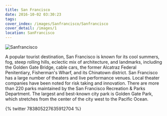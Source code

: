 ```yaml
---
title: San Francisco
date: 2016-10-02 03:30:23
tags:
cover_index: /images/Sanfrancisco/Sanfrancisco
cover_detail: /images/1
location: SanFrancisco
---
```

![Sanfrancisco](/images/Sanfrancisco/Sanfrancisco4.jpeg)

A popular tourist destination, San Francisco is known for its cool summers, fog, steep rolling hills, eclectic mix of architecture, and landmarks, including the Golden Gate Bridge, cable cars, the former Alcatraz Federal Penitentiary, Fisherman's Wharf, and its Chinatown district.
San Francisco has a large number of theaters and live performance venues. Local theater companies have been noted for risk taking and innovation.
There are more than 220 parks maintained by the San Francisco Recreation & Parks Department. The largest and best-known city park is Golden Gate Park, which stretches from the center of the city west to the Pacific Ocean.

{% twitter 783805227635912704 %}
